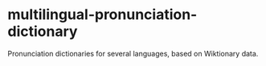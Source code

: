 # multilingual-pronunciation-dictionary
Pronunciation dictionaries for several languages, based on Wiktionary data.
